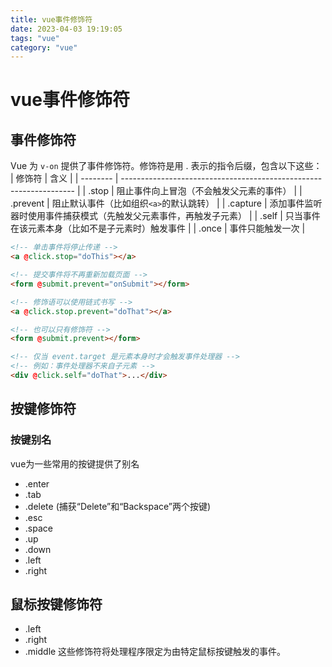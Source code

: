 ```yaml
---
title: vue事件修饰符
date: 2023-04-03 19:19:05
tags: "vue"
category: "vue"
---
```

# vue事件修饰符
## 事件修饰符
Vue 为 `v-on` 提供了事件修饰符。修饰符是用 . 表示的指令后缀，包含以下这些：        
| 修饰符   | 含义                                                               |
| -------- | ------------------------------------------------------------------ |
| .stop    | 阻止事件向上冒泡（不会触发父元素的事件）                           |
| .prevent | 阻止默认事件（比如组织`<a>`的默认跳转）                            |
| .capture | 添加事件监听器时使用事件捕获模式（先触发父元素事件，再触发子元素） |
| .self    | 只当事件在该元素本身（比如不是子元素时）触发事件                   |
| .once    | 事件只能触发一次                                                   |

```html
<!-- 单击事件将停止传递 -->
<a @click.stop="doThis"></a>

<!-- 提交事件将不再重新加载页面 -->
<form @submit.prevent="onSubmit"></form>

<!-- 修饰语可以使用链式书写 -->
<a @click.stop.prevent="doThat"></a>

<!-- 也可以只有修饰符 -->
<form @submit.prevent></form>

<!-- 仅当 event.target 是元素本身时才会触发事件处理器 -->
<!-- 例如：事件处理器不来自子元素 -->
<div @click.self="doThat">...</div>

```
## 按键修饰符

### 按键别名
vue为一些常用的按键提供了别名
- .enter
- .tab
- .delete (捕获“Delete”和“Backspace”两个按键)
- .esc
- .space
- .up
- .down
- .left
- .right

## 鼠标按键修饰符

- .left
- .right
- .middle
这些修饰符将处理程序限定为由特定鼠标按键触发的事件。